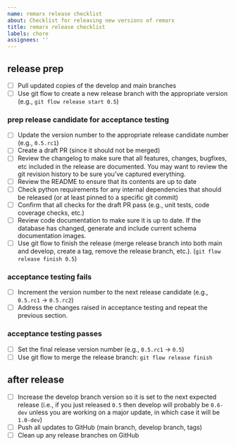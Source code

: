 ```yaml
---
name: remarx release checklist
about: Checklist for releasing new versions of remarx
title: remarx release checklist
labels: chore
assignees: ''
---
```


## release prep

- [ ] Pull updated copies of the develop and main branches
- [ ] Use git flow to create a new release branch with the appropriate version (e.g., `git flow release start 0.5`)

### prep release candidate for acceptance testing

- [ ] Update the version number to the appropriate release candidate number (e.g., `0.5.rc1`)
- [ ] Create a draft PR (since it should not be merged)
- [ ] Review the changelog to make sure that all features, changes, bugfixes, etc included in the release are documented. You may want to review the git revision history to be sure you've captured everything.
- [ ] Review the README to ensure that its contents are up to date
- [ ] Check python requirements for any internal dependencies that should be released (or at least pinned to a specific git commit)
- [ ] Confirm that all checks for the draft PR pass (e.g., unit tests, code coverage checks, etc.)
- [ ] Review code documentation to make sure it is up to date. If the database has changed, generate and include current schema documentation images.
- [ ] Use git flow to finish the release (merge release branch into both main and develop, create a tag, remove the release branch, etc.). (`git flow release finish 0.5`)

### acceptance testing fails

- [ ] Increment the version number to the next release candidate (e.g., `0.5.rc1` → `0.5.rc2`)
- [ ] Address the changes raised in acceptance testing and repeat the previous section.

### acceptance testing passes

- [ ] Set the final release version number (e.g., `0.5.rc1` → `0.5`)
- [ ] Use git flow to merge the release branch: `git flow release finish`

## after release

- [ ] Increase the develop branch version so it is set to the next expected release (i.e., if you just released `0.5` then develop will probably be `0.6-dev` unless you are working on a major update, in which case it will be `1.0-dev`)
- [ ] Push all updates to GitHub (main branch, develop branch, tags)
- [ ] Clean up any release branches on GitHub
